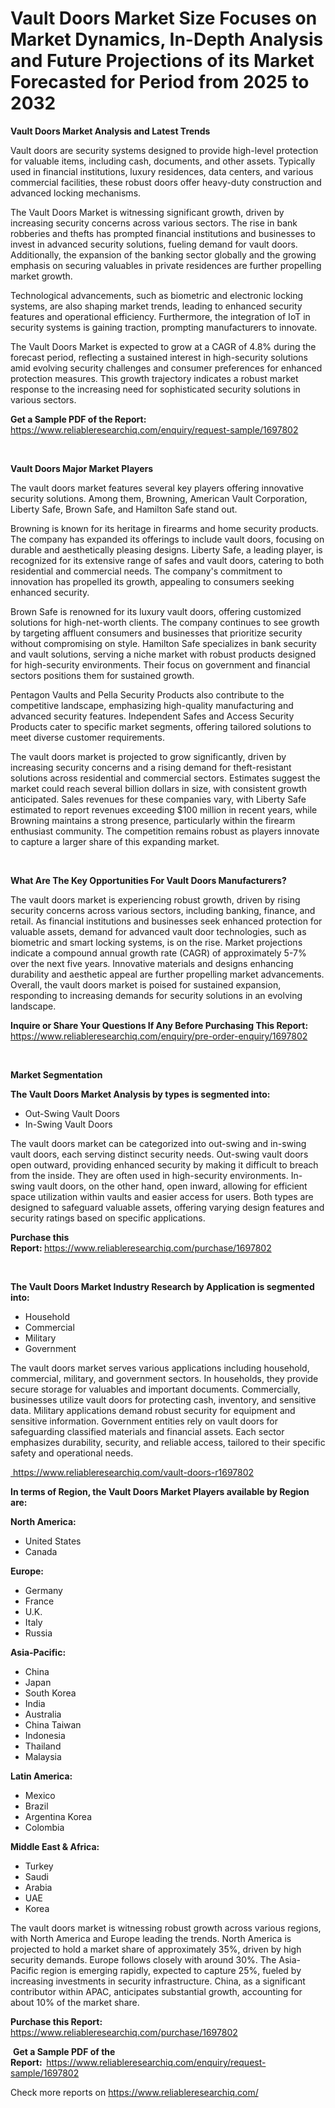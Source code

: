 <p><h1>Vault Doors Market Size Focuses on Market Dynamics, In-Depth Analysis and Future Projections of its Market Forecasted for Period from 2025 to 2032</h1></p><p><strong>Vault Doors Market Analysis and Latest Trends</strong></p>
<p><p>Vault doors are security systems designed to provide high-level protection for valuable items, including cash, documents, and other assets. Typically used in financial institutions, luxury residences, data centers, and various commercial facilities, these robust doors offer heavy-duty construction and advanced locking mechanisms.</p><p>The Vault Doors Market is witnessing significant growth, driven by increasing security concerns across various sectors. The rise in bank robberies and thefts has prompted financial institutions and businesses to invest in advanced security solutions, fueling demand for vault doors. Additionally, the expansion of the banking sector globally and the growing emphasis on securing valuables in private residences are further propelling market growth.</p><p>Technological advancements, such as biometric and electronic locking systems, are also shaping market trends, leading to enhanced security features and operational efficiency. Furthermore, the integration of IoT in security systems is gaining traction, prompting manufacturers to innovate.</p><p>The Vault Doors Market is expected to grow at a CAGR of 4.8% during the forecast period, reflecting a sustained interest in high-security solutions amid evolving security challenges and consumer preferences for enhanced protection measures. This growth trajectory indicates a robust market response to the increasing need for sophisticated security solutions in various sectors.</p></p>
<p><strong>Get a Sample PDF of the Report:&nbsp;</strong> <a href="https://www.reliableresearchiq.com/enquiry/request-sample/1697802?utm_campaign=3282&utm_medium=2&utm_source=Github&utm_content=ia&utm_term=24032025&utm_id=vault-doors">https://www.reliableresearchiq.com/enquiry/request-sample/1697802</a></p>
<p>&nbsp;</p>
<p><strong>Vault Doors Major Market Players</strong></p>
<p><p>The vault doors market features several key players offering innovative security solutions. Among them, Browning, American Vault Corporation, Liberty Safe, Brown Safe, and Hamilton Safe stand out.</p><p>Browning is known for its heritage in firearms and home security products. The company has expanded its offerings to include vault doors, focusing on durable and aesthetically pleasing designs. Liberty Safe, a leading player, is recognized for its extensive range of safes and vault doors, catering to both residential and commercial needs. The company's commitment to innovation has propelled its growth, appealing to consumers seeking enhanced security.</p><p>Brown Safe is renowned for its luxury vault doors, offering customized solutions for high-net-worth clients. The company continues to see growth by targeting affluent consumers and businesses that prioritize security without compromising on style. Hamilton Safe specializes in bank security and vault solutions, serving a niche market with robust products designed for high-security environments. Their focus on government and financial sectors positions them for sustained growth.</p><p>Pentagon Vaults and Pella Security Products also contribute to the competitive landscape, emphasizing high-quality manufacturing and advanced security features. Independent Safes and Access Security Products cater to specific market segments, offering tailored solutions to meet diverse customer requirements.</p><p>The vault doors market is projected to grow significantly, driven by increasing security concerns and a rising demand for theft-resistant solutions across residential and commercial sectors. Estimates suggest the market could reach several billion dollars in size, with consistent growth anticipated. Sales revenues for these companies vary, with Liberty Safe estimated to report revenues exceeding $100 million in recent years, while Browning maintains a strong presence, particularly within the firearm enthusiast community. The competition remains robust as players innovate to capture a larger share of this expanding market.</p></p>
<p>&nbsp;</p>
<p><strong>What Are The Key Opportunities For Vault Doors Manufacturers?</strong></p>
<p><p>The vault doors market is experiencing robust growth, driven by rising security concerns across various sectors, including banking, finance, and retail. As financial institutions and businesses seek enhanced protection for valuable assets, demand for advanced vault door technologies, such as biometric and smart locking systems, is on the rise. Market projections indicate a compound annual growth rate (CAGR) of approximately 5-7% over the next five years. Innovative materials and designs enhancing durability and aesthetic appeal are further propelling market advancements. Overall, the vault doors market is poised for sustained expansion, responding to increasing demands for security solutions in an evolving landscape.</p></p>
<p><strong>Inquire or Share Your Questions If Any Before Purchasing This Report:</strong> <a href="https://www.reliableresearchiq.com/enquiry/pre-order-enquiry/1697802?utm_campaign=3282&utm_medium=2&utm_source=Github&utm_content=ia&utm_term=24032025&utm_id=vault-doors">https://www.reliableresearchiq.com/enquiry/pre-order-enquiry/1697802</a></p>
<p>&nbsp;</p>
<p><strong>Market Segmentation</strong></p>
<p><strong>The Vault Doors Market Analysis by types is segmented into:</strong></p>
<p><ul><li>Out-Swing Vault Doors</li><li>In-Swing Vault Doors</li></ul></p>
<p><p>The vault doors market can be categorized into out-swing and in-swing vault doors, each serving distinct security needs. Out-swing vault doors open outward, providing enhanced security by making it difficult to breach from the inside. They are often used in high-security environments. In-swing vault doors, on the other hand, open inward, allowing for efficient space utilization within vaults and easier access for users. Both types are designed to safeguard valuable assets, offering varying design features and security ratings based on specific applications.</p></p>
<p><strong>Purchase this Report:&nbsp;</strong><a href="https://www.reliableresearchiq.com/purchase/1697802?utm_campaign=3282&utm_medium=2&utm_source=Github&utm_content=ia&utm_term=24032025&utm_id=vault-doors">https://www.reliableresearchiq.com/purchase/1697802</a></p>
<p>&nbsp;</p>
<p><strong>The Vault Doors Market Industry Research by Application is segmented into:</strong></p>
<p><ul><li>Household</li><li>Commercial</li><li>Military</li><li>Government</li></ul></p>
<p><p>The vault doors market serves various applications including household, commercial, military, and government sectors. In households, they provide secure storage for valuables and important documents. Commercially, businesses utilize vault doors for protecting cash, inventory, and sensitive data. Military applications demand robust security for equipment and sensitive information. Government entities rely on vault doors for safeguarding classified materials and financial assets. Each sector emphasizes durability, security, and reliable access, tailored to their specific safety and operational needs.</p></p>
<p><a href="https://www.reliableresearchiq.com/vault-doors-r1697802?utm_campaign=3282&utm_medium=2&utm_source=Github&utm_content=ia&utm_term=24032025&utm_id=vault-doors">&nbsp;https://www.reliableresearchiq.com/vault-doors-r1697802</a></p>
<p><strong>In terms of Region, the Vault Doors Market Players available by Region are:</strong></p>
<p>
    <p> <strong> North America: </strong>
        <ul>
            <li>United States</li>
            <li>Canada</li>
        </ul>
        </p> 
    <p> <strong> Europe: </strong>
        <ul>
            <li>Germany</li>
            <li>France</li>
            <li>U.K.</li>
            <li>Italy</li>
            <li>Russia</li>
        </ul>
        </p> 
    <p> <strong> Asia-Pacific: </strong>
        <ul>
            <li>China</li>
            <li>Japan</li>
            <li>South Korea</li>
            <li>India</li>
            <li>Australia</li>
            <li>China Taiwan</li>
            <li>Indonesia</li>
            <li>Thailand</li>
            <li>Malaysia</li>
        </ul>
        </p> 
    <p> <strong> Latin America: </strong>
        <ul>
            <li>Mexico</li>
            <li>Brazil</li>
            <li>Argentina Korea</li>
            <li>Colombia</li>
        </ul>
        </p> 
    <p> <strong> Middle East & Africa: </strong>
        <ul>
            <li>Turkey</li>
            <li>Saudi</li>
            <li>Arabia</li>
            <li>UAE</li>
            <li>Korea</li>
        </ul>
    </p>
    </p>
<p><p>The vault doors market is witnessing robust growth across various regions, with North America and Europe leading the trends. North America is projected to hold a market share of approximately 35%, driven by high security demands. Europe follows closely with around 30%. The Asia-Pacific region is emerging rapidly, expected to capture 25%, fueled by increasing investments in security infrastructure. China, as a significant contributor within APAC, anticipates substantial growth, accounting for about 10% of the market share.</p></p>
<p><strong>Purchase this Report: </strong><a href="https://www.reliableresearchiq.com/purchase/1697802?utm_campaign=3282&utm_medium=2&utm_source=Github&utm_content=ia&utm_term=24032025&utm_id=vault-doors">https://www.reliableresearchiq.com/purchase/1697802</a></p>
<p>&nbsp;<strong>Get a Sample PDF of the Report:&nbsp;&nbsp;</strong><a href="https://www.reliableresearchiq.com/enquiry/request-sample/1697802?utm_campaign=3282&utm_medium=2&utm_source=Github&utm_content=ia&utm_term=24032025&utm_id=vault-doors">https://www.reliableresearchiq.com/enquiry/request-sample/1697802</a></p>
<p><strong></strong></p>
<p>Check more reports on <a href="https://www.reliableresearchiq.com/?utm_campaign=3282&utm_medium=2&utm_source=Github&utm_content=ia&utm_term=24032025&utm_id=vault-doors">https://www.reliableresearchiq.com/</a></p>